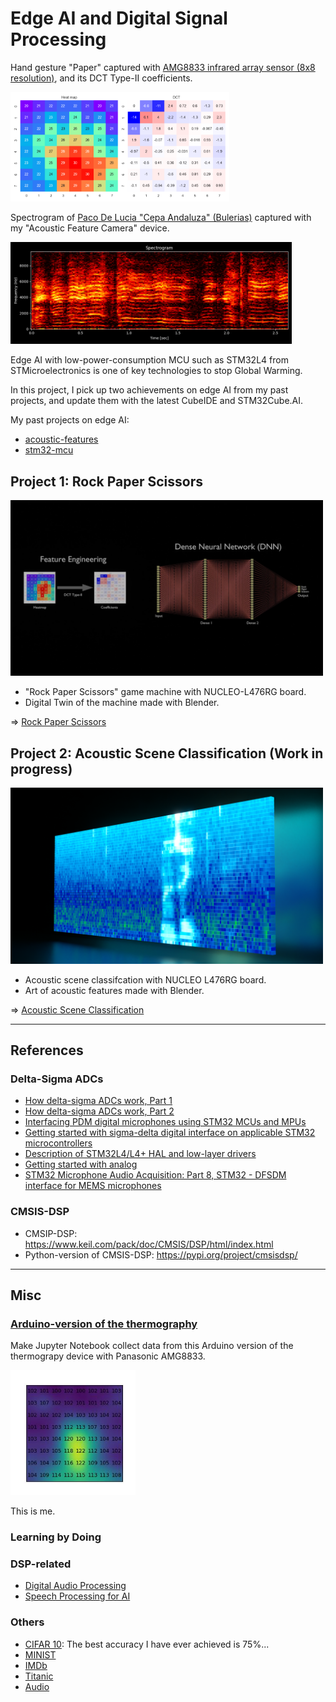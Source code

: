 # Edge AI and Digital Signal Processing

Hand gesture "Paper" captured with [AMG8833 infrared array sensor (8x8 resolution)](https://industrial.panasonic.com/products/pt/grid-eye/models/AMG8833), and its DCT Type-II coefficients.

<img src="python/ThermographyGUI/screenshots/screen_shot_paper.png" width=350>

Spectrogram of [Paco De Lucia "Cepa Andaluza" (Bulerias)](https://youtu.be/NIKWBdthzg4?si=O71p1-v_ynUPurbq) captured with my "Acoustic Feature Camera" device.

<img src="doc/screen_shot_cepa_andaluza_cante.png" width=450>

Edge AI with low-power-consumption MCU such as STM32L4 from STMicroelectronics is one of key technologies to stop Global Warming.

In this project, I pick up two achievements on edge AI from my past projects, and update them with the latest CubeIDE and STM32Cube.AI.

My past projects on edge AI:
- [acoustic-features](https://github.com/araobp/acoustic-features)
- [stm32-mcu](https://github.com/araobp/stm32-mcu)

## Project 1: Rock Paper Scissors

<img src="doc/blender_dnn.png" width=500>

- "Rock Paper Scissors" game machine with NUCLEO-L476RG board.
- Digital Twin of the machine made with Blender.

=> [Rock Paper Scissors](RockPaperScissors.md)

## Project 2: Acoustic Scene Classification (Work in progress)

<img src="doc/MFSCs_in_Blender.png" width=500>

- Acoustic scene classifcation with NUCLEO L476RG board.
- Art of acoustic features made with Blender.

=> [Acoustic Scene Classification](AcousticSceneClassification.md)

---

## References

### Delta-Sigma ADCs

- [How delta-sigma ADCs work, Part 1](https://www.ti.com/lit/an/slyt423a/slyt423a.pdf?ts=1694396702991)
- [How delta-sigma ADCs work, Part 2](https://www.ti.com/lit/an/slyt438/slyt438.pdf?ts=1694411423855)
- [Interfacing PDM digital microphones using
 STM32 MCUs and MPUs](https://www.st.com/resource/en/application_note/an5027-interfacing-pdm-digital-microphones-using-stm32-mcus-and-mpus-stmicroelectronics.pdf)
- [Getting started with sigma-delta digital interface
on applicable STM32 microcontrollers](https://www.st.com/resource/en/application_note/an4990-getting-started-with-sigmadelta-digital-interface-on-applicable-stm32-microcontrollers-stmicroelectronics.pdf)
- [Description of STM32L4/L4+ HAL and low-layer drivers](https://www.st.com/resource/en/user_manual/um1884-description-of-stm32l4l4-hal-and-lowlayer-drivers-stmicroelectronics.pdf)
- [Getting started with analog](https://wiki.st.com/stm32mcu/wiki/STM32StepByStep:Getting_started_with_analog)
- [STM32 Microphone Audio Acquisition: Part 8, STM32 - DFSDM interface for MEMS microphones](https://youtu.be/uMCTkd0PGRs)

### CMSIS-DSP

- CMSIP-DSP: https://www.keil.com/pack/doc/CMSIS/DSP/html/index.html
- Python-version of CMSIS-DSP: https://pypi.org/project/cmsisdsp/

---
## Misc

### [Arduino-version of the thermography](misc/Arduino)

Make Jupyter Notebook collect data from this Arduino version of the thermograpy device with Panasonic AMG8833.

<img src='doc/me.jpg' width=200>

This is me.

### Learning by Doing

### DSP-related

- [Digital Audio Processing](DigitalAudioProcessing)
- [Speech Processing for AI](SpeechProcessing)

### Others

- [CIFAR 10](misc/CIFAR10): The best accuracy I have ever achieved is 75%...
- [MINIST](misc/MNIST)
- [IMDb](misc/IMDb)
- [Titanic](misc/Titanic)
- [Audio](misc/Audio)
